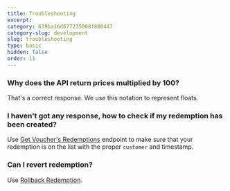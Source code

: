 ```yaml
---
title: Troubleshooting
excerpt: 
category: 639ba16d677235008f800447
category-slug: development
slug: troubleshooting
type: basic
hidden: false
order: 11
---
```


### Why does the API return prices multiplied by 100?

That's a correct response. We use this notation to represent floats.

### I haven't got any response, how to check if my redemption has been created?

Use [Get Voucher's Redemptions](ref:get-voucher-redemptions) endpoint to make sure that your redemption is on the list with the proper `customer` and timestamp.

### Can I revert redemption?

Use [Rollback Redemption](ref:rollback-redemption).